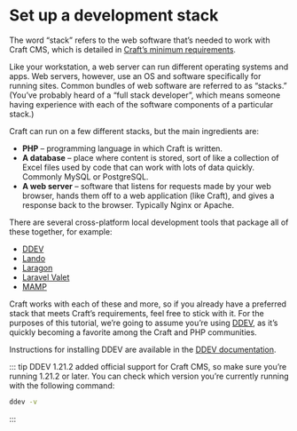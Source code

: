 # Set up a development stack

The word “stack” refers to the web software that’s needed to work with Craft CMS, which is detailed in [Craft’s minimum requirements](/4.x/requirements.md).

Like your workstation, a web server can run different operating systems and apps. Web servers, however, use an OS and software specifically for running sites. Common bundles of web software are referred to as “stacks.” (You’ve probably heard of a “full stack developer”, which means someone having experience with each of the software components of a particular stack.)

Craft can run on a few different stacks, but the main ingredients are:

- **PHP** – programming language in which Craft is written.
- **A database** – place where content is stored, sort of like a collection of Excel files used by code that can work with lots of data quickly. Commonly MySQL or PostgreSQL.
- **A web server** – software that listens for requests made by your web browser, hands them off to a web application (like Craft), and gives a response back to the browser. Typically Nginx or Apache.

There are several cross-platform local development tools that package all of these together, for example:

- [DDEV](https://ddev.com/)
- [Lando](https://lando.dev/)
- [Laragon](https://laragon.org/)
- [Laravel Valet](https://laravel.com/docs/8.x/valet)
- [MAMP](https://www.mamp.info/en/mac/)

Craft works with each of these and more, so if you already have a preferred stack that meets Craft’s requirements, feel free to stick with it. For the purposes of this tutorial, we’re going to assume you’re using [DDEV](https://ddev.com/), as it’s quickly becoming a favorite among the Craft and PHP communities.

Instructions for installing DDEV are available in the [DDEV documentation](https://ddev.readthedocs.io/en/stable/).

::: tip
DDEV 1.21.2 added official support for Craft CMS, so make sure you’re running 1.21.2 or later. You can check which version you’re currently running with the following command:

```sh
ddev -v
```
:::

